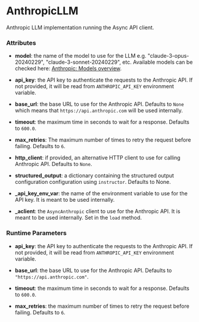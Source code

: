 # AnthropicLLM


Anthropic LLM implementation running the Async API client.







### Attributes

- **model**: the name of the model to use for the LLM e.g. "claude-3-opus-20240229",  "claude-3-sonnet-20240229", etc. Available models can be checked here:  [Anthropic: Models overview](https://docs.anthropic.com/claude/docs/models-overview).

- **api_key**: the API key to authenticate the requests to the Anthropic API. If not provided,  it will be read from `ANTHROPIC_API_KEY` environment variable.

- **base_url**: the base URL to use for the Anthropic API. Defaults to `None` which means  that `https://api.anthropic.com` will be used internally.

- **timeout**: the maximum time in seconds to wait for a response. Defaults to `600.0`.

- **max_retries**: The maximum number of times to retry the request before failing. Defaults  to `6`.

- **http_client**: if provided, an alternative HTTP client to use for calling Anthropic  API. Defaults to `None`.

- **structured_output**: a dictionary containing the structured output configuration configuration  using `instructor`. Defaults to None.

- **_api_key_env_var**: the name of the environment variable to use for the API key. It  is meant to be used internally.

- **_aclient**: the `AsyncAnthropic` client to use for the Anthropic API. It is meant  to be used internally. Set in the `load` method.





### Runtime Parameters

- **api_key**: the API key to authenticate the requests to the Anthropic API. If not  provided, it will be read from `ANTHROPIC_API_KEY` environment variable.

- **base_url**: the base URL to use for the Anthropic API. Defaults to `"https://api.anthropic.com"`.

- **timeout**: the maximum time in seconds to wait for a response. Defaults to `600.0`.

- **max_retries**: the maximum number of times to retry the request before failing.  Defaults to `6`.






